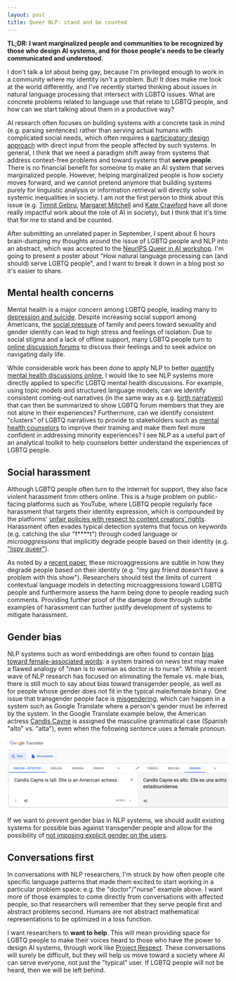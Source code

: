 ```yaml
---
layout: post
title: Queer NLP: stand and be counted
---
```


**TL;DR: I want marginalized people and communities to be recognized by those who design AI systems, and for those people's needs to be clearly communicated and understood.**

I don't talk a lot about being gay, because I'm privileged enough to work in a community where my identity isn't a problem. 
But! It does make me look at the world differently, and I've recently started thinking about issues in natural language processing that intersect with LGBTQ issues. 
What are concrete problems related to language use that relate to LGBTQ people, and how can we start talking about them in a productive way? 

AI research often focuses on building systems with a concrete task in mind (e.g. parsing sentences) rather than serving actual humans with complicated social needs, which often requires a [participatory design approach](https://en.wikipedia.org/wiki/Participatory_design) with direct input from the people affected by such systems.
In general, I think that we need a paradigm shift away from systems that address context-free problems and toward systems that **serve people**.
There is no financial benefit for someone to make an AI system that serves marginalized people.
However, helping marginalized people is how society moves forward, and we cannot pretend anymore that building systems purely for linguistic analysis or information retrieval will directly solve systemic inequalities in society.
I am not the first person to think about this issue (e.g. [Timnit Gebru](http://ai.stanford.edu/~tgebru/), [Margaret Mitchell](http://m-mitchell.com/) and [Kate Crawford](https://katecrawford.net/) have all done really impactful work about the role of AI in society), but I think that it's time that for me to stand and be counted.

After submitting an unrelated paper in September, I spent about 6 hours brain-dumping my thoughts around the issue of LGBTQ people and NLP into an abstract, which was accepted to the [NeurIPS Queer in AI workshop](https://sites.google.com/view/queer-in-ai/neurips-2019).
I'm going to present a poster about "How natural language processing can (and should) serve LGBTQ people", and I want to break it down in a blog post so it's easier to share.

## Mental health concerns

Mental health is a major concern among LGBTQ people, leading many to [depression and suicide](https://www.ncbi.nlm.nih.gov/pmc/articles/PMC4887282/).
Despite increasing social support among Americans, the [social pressure](https://www.ncbi.nlm.nih.gov/pmc/articles/PMC2072932/?iframe=true) of family and peers toward sexuality and gender identity can lead to high stress and feelings of isolation.
Due to social stigma and a lack of offline support, many LGBTQ people turn to [online discussion forums](https://dl.acm.org/citation.cfm?id=2675152) to discuss their feelings and to seek advice on navigating daily life.

While considerable work has been done to apply NLP to better [quantify mental health discussions online](http://www.munmund.net/pubs/CSCW19_MinorityStress.pdf), I would like to see NLP systems more directly applied to specific LGBTQ mental health discussions.
For example, using topic models and structured language models, can we identify consistent coming-out narratives (in the same way as e.g. [birth narratives](https://maria-antoniak.github.io/resources/2019_cscw_birth_stories.pdf)) that can then be summarized to show LGBTQ forum members that they are not alone in their experiences?
Furthermore, can we identify consistent "clusters" of LGBTQ narratives to provide to stakeholders such as [mental health counselors](https://www.crisistextline.org/) to improve their training and make them feel more confident in addressing minority experiences?
I see NLP as a useful part of an analytical toolkit to help counselors better understand the experiences of LGBTQ people.

## Social harassment

Although LGBTQ people often turn to the internet for support, they also face violent harassment from others online.
This is a huge problem on public-facing platforms such as YouTube, where LGBTQ people regularly face harassment that targets their identity expression, which is compounded by the platforms' [unfair policies with respect to content creators' rights](https://www.forbes.com/sites/rachelsandler/2019/08/14/lgbtq-creators-sue-youtube-for-alleged-discrimination/#26756886788e).
Harassment often evades typical detection systems that focus on keywords (e.g. catching the slur "f****t") through coded language or *microaggressions* that implicitly degrade people based on their identity (e.g. ["lispy queer"](https://www.washingtonpost.com/technology/2019/06/05/right-wing-youtuber-hurled-racist-homophobic-taunts-gay-reporter-company-did-nothing/)).

As noted by a [recent paper](https://www.aclweb.org/anthology/D19-1176/), these microaggressions are subtle in how they degrade people based on their identity (e.g. "my gay friend doesn't have a problem with this show").
Researchers should test the limits of current contextual language models in detecting microaggressions toward LGBTQ people and furthermore assess the harm being done to people reading such comments.
Providing further proof of the damage done through subtle examples of harassment can further justify development of systems to mitigate harassment.

## Gender bias

NLP systems such as word embeddings are often found to contain [bias toward female-associated words]((http://papers.nips.cc/paper/6228-man-is-to-computer-programmer-as-woman-is-to-homemaker-debiasing-word-embeddings.pdf)): a system trained on news text may make a flawed analogy of "man is to woman as doctor is to nurse".
While a recent wave of NLP research has focused on eliminating the female vs. male bias, there is still much to say about bias toward transgender people, as well as for people whose gender does not fit in the typical male/female binary.
One issue that transgender people face is [misgendering](https://en.wikipedia.org/wiki/Transphobia#Misgendering_and_exclusion), which can happen in a system such as Google Translate where a person's gender must be inferred by the system.
In the Google Translate example below, the American actress [Candis Cayne](https://en.wikipedia.org/wiki/Candis_Cayne) is assigned the masculine grammatical case (Spanish "alto" vs. "alta"), even when the following sentence uses a female pronoun.

![google_translate_misgender](docs/queer_nlp_google_translate_misgender.png)

If we want to prevent gender bias in NLP systems, we should audit existing systems for possible bias against transgender people and allow for the possibility of [not imposing explicit gender on the users](https://venturebeat.com/2018/12/06/google-translate-now-returns-both-feminine-and-masculine-translations-for-words-and-phrases/).

## Conversations first

In conversations with NLP researchers, I'm struck by how often people cite specific language patterns that made them excited to start working in a particular problem space: e.g. the "doctor"/"nurse" example above.
I want more of those examples to come directly from conversations with affected people, so that researchers will remember that they serve people first and abstract problems second.
Humans are not abstract mathematical representations to be optimized in a loss function.

I want researchers to **want to help**.
This will mean providing space for LGBTQ people to make their voices heard to those who have the power to design AI systems, through work like [Project Respect](https://projectrespect.withgoogle.com/).
These conversations will surely be difficult, but they will help us move toward a society where AI can serve everyone, not just the "typical" user.
If LGBTQ people will not be heard, then we will be left behind.
